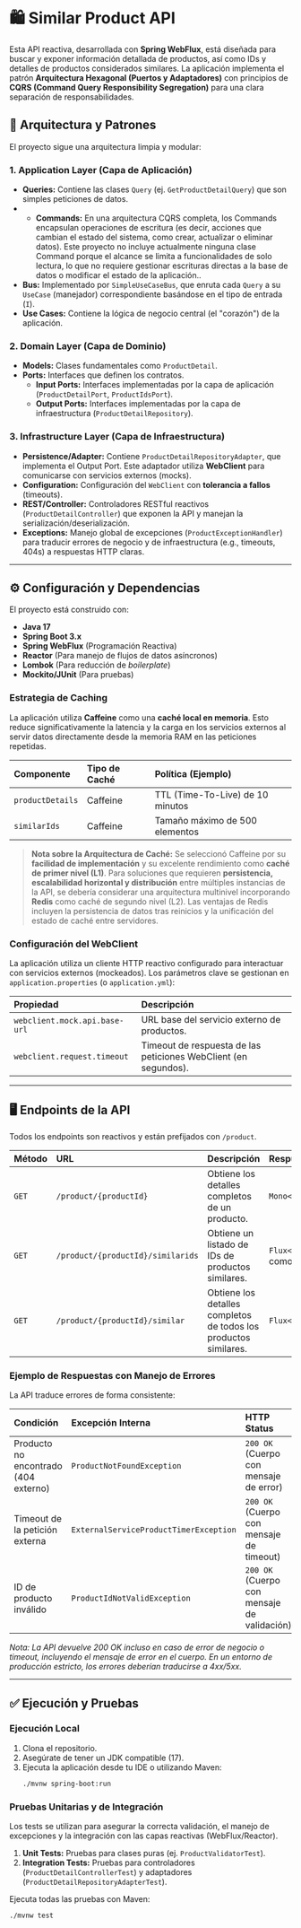 # 🛍️ Similar Product API

Esta API reactiva, desarrollada con **Spring WebFlux**, está diseñada para buscar y exponer información detallada de productos, así como IDs y detalles de productos considerados similares. La aplicación implementa el patrón **Arquitectura Hexagonal (Puertos y Adaptadores)** con principios de **CQRS (Command Query Responsibility Segregation)** para una clara separación de responsabilidades.

## 🚀 Arquitectura y Patrones

El proyecto sigue una arquitectura limpia y modular:

### 1. Application Layer (Capa de Aplicación)
* **Queries:** Contiene las clases `Query` (ej. `GetProductDetailQuery`) que son simples peticiones de datos.
* * **Commands:**  En una arquitectura CQRS completa, los Commands encapsulan operaciones de escritura (es decir, acciones que cambian el estado del sistema, como crear, actualizar o eliminar datos). Este proyecto no incluye actualmente ninguna clase Command porque el alcance se limita a funcionalidades de solo lectura, lo que no requiere gestionar escrituras directas a la base de datos o modificar el estado de la aplicación..
* **Bus:** Implementado por `SimpleUseCaseBus`, que enruta cada `Query` a su `UseCase` (manejador) correspondiente basándose en el tipo de entrada (`I`).
* **Use Cases:** Contiene la lógica de negocio central (el "corazón") de la aplicación.

### 2. Domain Layer (Capa de Dominio)
* **Models:** Clases fundamentales como `ProductDetail`.
* **Ports:** Interfaces que definen los contratos.
    * **Input Ports:** Interfaces implementadas por la capa de aplicación (`ProductDetailPort`, `ProductIdsPort`).
    * **Output Ports:** Interfaces implementadas por la capa de infraestructura (`ProductDetailRepository`).

### 3. Infrastructure Layer (Capa de Infraestructura)
* **Persistence/Adapter:** Contiene `ProductDetailRepositoryAdapter`, que implementa el Output Port. Este adaptador utiliza **WebClient** para comunicarse con servicios externos (mocks).
* **Configuration:** Configuración del `WebClient` con **tolerancia a fallos** (timeouts).
* **REST/Controller:** Controladores RESTful reactivos (`ProductDetailController`) que exponen la API y manejan la serialización/deserialización.
* **Exceptions:** Manejo global de excepciones (`ProductExceptionHandler`) para traducir errores de negocio y de infraestructura (e.g., timeouts, 404s) a respuestas HTTP claras.

---

## ⚙️ Configuración y Dependencias

El proyecto está construido con:

* **Java 17**
* **Spring Boot 3.x**
* **Spring WebFlux** (Programación Reactiva)
* **Reactor** (Para manejo de flujos de datos asíncronos)
* **Lombok** (Para reducción de *boilerplate*)
* **Mockito/JUnit** (Para pruebas)

### Estrategia de Caching

La aplicación utiliza **Caffeine** como una **caché local en memoria**. Esto reduce significativamente la latencia y la carga en los servicios externos al servir datos directamente desde la memoria RAM en las peticiones repetidas.

| Componente | Tipo de Caché | Política (Ejemplo) |
| :--- | :--- | :--- |
| `productDetails` | Caffeine | TTL (Time-To-Live) de 10 minutos |
| `similarIds` | Caffeine | Tamaño máximo de 500 elementos |

> **Nota sobre la Arquitectura de Caché:** Se seleccionó Caffeine por su **facilidad de implementación** y su excelente rendimiento como **caché de primer nivel (L1)**. Para soluciones que requieren **persistencia, escalabilidad horizontal y distribución** entre múltiples instancias de la API, se debería considerar una arquitectura multinivel incorporando **Redis** como caché de segundo nivel (L2). Las ventajas de Redis incluyen la persistencia de datos tras reinicios y la unificación del estado de caché entre servidores.

### Configuración del WebClient

La aplicación utiliza un cliente HTTP reactivo configurado para interactuar con servicios externos (mockeados). Los parámetros clave se gestionan en `application.properties` (o `application.yml`):

| Propiedad | Descripción |
| :--- | :--- |
| `webclient.mock.api.base-url` | URL base del servicio externo de productos. |
| `webclient.request.timeout` | Timeout de respuesta de las peticiones WebClient (en segundos). |

---

## 🖥️ Endpoints de la API

Todos los endpoints son reactivos y están prefijados con `/product`.

| Método | URL | Descripción | Respuesta |
| :--- | :--- | :--- | :--- |
| `GET` | `/product/{productId}` | Obtiene los detalles completos de un producto. | `Mono<ProductDetailResponse>` |
| `GET` | `/product/{productId}/similarids` | Obtiene un listado de IDs de productos similares. | `Flux<String>` (serializado como array JSON) |
| `GET` | `/product/{productId}/similar` | Obtiene los detalles completos de todos los productos similares. | `Flux<ProductDetailResponse>` |

### Ejemplo de Respuestas con Manejo de Errores

La API traduce errores de forma consistente:

| Condición | Excepción Interna | HTTP Status |
| :--- | :--- | :--- |
| Producto no encontrado (404 externo) | `ProductNotFoundException` | `200 OK` (Cuerpo con mensaje de error) |
| Timeout de la petición externa | `ExternalServiceProductTimerException` | `200 OK` (Cuerpo con mensaje de timeout) |
| ID de producto inválido | `ProductIdNotValidException` | `200 OK` (Cuerpo con mensaje de validación) |

*Nota: La API devuelve 200 OK incluso en caso de error de negocio o timeout, incluyendo el mensaje de error en el cuerpo. En un entorno de producción estricto, los errores deberían traducirse a 4xx/5xx.*

---

## ✅ Ejecución y Pruebas

### Ejecución Local

1.  Clona el repositorio.
2.  Asegúrate de tener un JDK compatible (17).
3.  Ejecuta la aplicación desde tu IDE o utilizando Maven:
    ```bash
    ./mvnw spring-boot:run
    ```

### Pruebas Unitarias y de Integración

Los tests se utilizan para asegurar la correcta validación, el manejo de excepciones y la integración con las capas reactivas (WebFlux/Reactor).

1.  **Unit Tests:** Pruebas para clases puras (ej. `ProductValidatorTest`).
2.  **Integration Tests:** Pruebas para controladores (`ProductDetailControllerTest`) y adaptadores (`ProductDetailRepositoryAdapterTest`).

Ejecuta todas las pruebas con Maven:

```bash
./mvnw test
